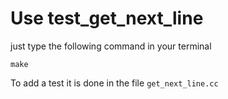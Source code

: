 # Use test_get_next_line

just type the following command in your terminal
```
make
```

To add a test it is done in the file `get_next_line.cc`
